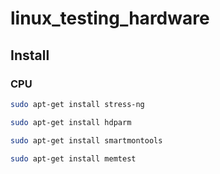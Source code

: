 # linux_testing_hardware
## Install  
### CPU
```sh
sudo apt-get install stress-ng
```
```sh
sudo apt-get install hdparm
```
```sh
sudo apt-get install smartmontools 
```
```sh
sudo apt-get install memtest 
```



